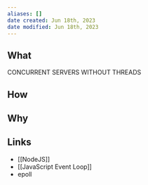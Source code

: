 ```yaml
---
aliases: []
date created: Jun 18th, 2023
date modified: Jun 18th, 2023
---
```


## What
CONCURRENT SERVERS WITHOUT THREADS

## How

## Why

## Links
- [[NodeJS]]
- [[JavaScript Event Loop]]
- epoll